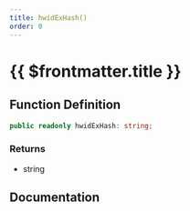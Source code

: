 ```yaml
---
title: hwidExHash()
order: 0
---
```


# {{ $frontmatter.title }}

## Function Definition

```ts
public readonly hwidExHash: string;
```

### Returns

* string

## Documentation

<!--@include: ./parts/hwidExHash.md-->
